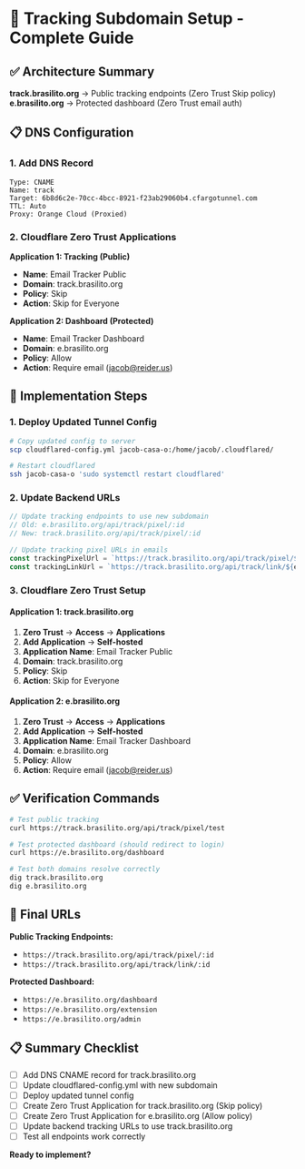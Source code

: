 # 🎯 Tracking Subdomain Setup - Complete Guide

## ✅ Architecture Summary

**track.brasilito.org** → Public tracking endpoints (Zero Trust Skip policy)
**e.brasilito.org** → Protected dashboard (Zero Trust email auth)

## 📋 DNS Configuration

### **1. Add DNS Record**
```
Type: CNAME
Name: track
Target: 6b8d6c2e-70cc-4bcc-8921-f23ab29060b4.cfargotunnel.com
TTL: Auto
Proxy: Orange Cloud (Proxied)
```

### **2. Cloudflare Zero Trust Applications**

**Application 1: Tracking (Public)**
- **Name**: Email Tracker Public
- **Domain**: track.brasilito.org
- **Policy**: Skip
- **Action**: Skip for Everyone

**Application 2: Dashboard (Protected)**
- **Name**: Email Tracker Dashboard
- **Domain**: e.brasilito.org  
- **Policy**: Allow
- **Action**: Require email (jacob@reider.us)

## 🔧 Implementation Steps

### **1. Deploy Updated Tunnel Config**
```bash
# Copy updated config to server
scp cloudflared-config.yml jacob-casa-o:/home/jacob/.cloudflared/

# Restart cloudflared
ssh jacob-casa-o 'sudo systemctl restart cloudflared'
```

### **2. Update Backend URLs**
```javascript
// Update tracking endpoints to use new subdomain
// Old: e.brasilito.org/api/track/pixel/:id
// New: track.brasilito.org/api/track/pixel/:id

// Update tracking pixel URLs in emails
const trackingPixelUrl = `https://track.brasilito.org/api/track/pixel/${emailId}`;
const trackingLinkUrl = `https://track.brasilito.org/api/track/link/${emailId}`;
```

### **3. Cloudflare Zero Trust Setup**

#### **Application 1: track.brasilito.org**
1. **Zero Trust** → **Access** → **Applications**
2. **Add Application** → **Self-hosted**
3. **Application Name**: Email Tracker Public
4. **Domain**: track.brasilito.org
5. **Policy**: Skip
6. **Action**: Skip for Everyone

#### **Application 2: e.brasilito.org**
1. **Zero Trust** → **Access** → **Applications**
2. **Add Application** → **Self-hosted**
3. **Application Name**: Email Tracker Dashboard
4. **Domain**: e.brasilito.org
5. **Policy**: Allow
6. **Action**: Require email (jacob@reider.us)

## ✅ Verification Commands

```bash
# Test public tracking
curl https://track.brasilito.org/api/track/pixel/test

# Test protected dashboard (should redirect to login)
curl https://e.brasilito.org/dashboard

# Test both domains resolve correctly
dig track.brasilito.org
dig e.brasilito.org
```

## 🎯 Final URLs

**Public Tracking Endpoints:**
- `https://track.brasilito.org/api/track/pixel/:id`
- `https://track.brasilito.org/api/track/link/:id`

**Protected Dashboard:**
- `https://e.brasilito.org/dashboard`
- `https://e.brasilito.org/extension`
- `https://e.brasilito.org/admin`

## 📋 Summary Checklist

- [ ] Add DNS CNAME record for track.brasilito.org
- [ ] Update cloudflared-config.yml with new subdomain
- [ ] Deploy updated tunnel config
- [ ] Create Zero Trust Application for track.brasilito.org (Skip policy)
- [ ] Create Zero Trust Application for e.brasilito.org (Allow policy)
- [ ] Update backend tracking URLs to use track.brasilito.org
- [ ] Test all endpoints work correctly

**Ready to implement?**
